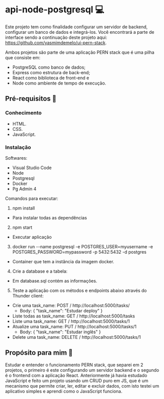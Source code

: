 # api-node-postgresql 💻
Este projeto tem como finalidade configurar um servidor de backend, configurar um banco de dados e integrá-los.
Você encontrará a parte de interface sendo a continuação deste projeto aqui: https://github.com/yasmimdemelo/ui-pern-stack.

Ambos projetos são parte de uma aplicação PERN stack que é uma pilha que consiste em:
- PostgreSQL como banco de dados;
- Express como estrutura de back-end;
- React como biblioteca de front-end e
- Node como ambiente de tempo de execução. 

## Pré-requisitos 🚀

### Conhecimento 
- HTML.
- CSS.
- JavaScript.

### Instalação
Softwares:
- Visual Studio Code
- Node
- Postgresql
- Docker
- Pg Admin 4

Comandos para executar:

1. npm install
  - Para instalar todas as dependências

2. npm start
  - Executar aplicação

3. docker run --name postgresql -e POSTGRES_USER=myusername -e POSTGRES_PASSWORD=mypassword -p 5432:5432 -d postgres
  - Container que tem a instância da imagem docker.

4. Crie a database e a tabela:
  - Em database.sql contém as informações.

5. Teste a aplicação com os métodos e endpoints abaixo através do Thunder client:
  - Crie uma task_name: POST / http://localhost:5000/tasks/
    - Body:
      {
        "task_name": "Estudar deploy"
      }
  - Liste todas as task_name: GET / http://localhost:5000/tasks
  - Liste uma task_name: GET / http://localhost:5000/tasks/1
  - Atualize uma task_name: PUT / http://localhost:5000/tasks/1
    - Body:
        {
          "task_name": "Estudar inglês"
        }
  - Delete uma task_name: DELETE / http://localhost:5000/tasks/1

## Propósito para mim 🎯
Estudar e entender o funcionamento PERN stack, que separei em 2 projetos, o primeiro é este configurando um servidor backend e o segundo é o frontend com a aplicação React.
Anteriormente já havia estudado JavaScript e feito um projeto usando um CRUD puro em JS, que é um mecanismo que permite criar, ler, editar e excluir dados, com isto testei um aplicativo simples e aprendi como o JavaScript funciona.
